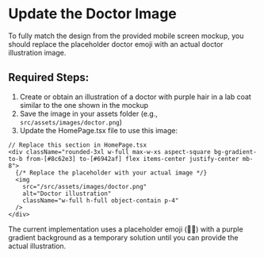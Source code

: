 # Update the Doctor Image

To fully match the design from the provided mobile screen mockup, you should replace the placeholder doctor emoji with an actual doctor illustration image.

## Required Steps:

1. Create or obtain an illustration of a doctor with purple hair in a lab coat similar to the one shown in the mockup
2. Save the image in your assets folder (e.g., `src/assets/images/doctor.png`)
3. Update the HomePage.tsx file to use this image:

```tsx
// Replace this section in HomePage.tsx
<div className="rounded-3xl w-full max-w-xs aspect-square bg-gradient-to-b from-[#8c62e3] to-[#6942af] flex items-center justify-center mb-8">
  {/* Replace the placeholder with your actual image */}
  <img
    src="/src/assets/images/doctor.png"
    alt="Doctor illustration"
    className="w-full h-full object-contain p-4"
  />
</div>
```

The current implementation uses a placeholder emoji (👩‍⚕️) with a purple gradient background as a temporary solution until you can provide the actual illustration.
